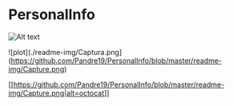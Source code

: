 # PersonalInfo

![Alt text](readme-img/Capture.jpg?raw=true "Title")

![plot](./readme-img/Captura.png](https://github.com/Pandre19/PersonalInfo/blob/master/readme-img/Capture.png)

[[https://github.com/Pandre19/PersonalInfo/blob/master/readme-img/Capture.png|alt=octocat]]
